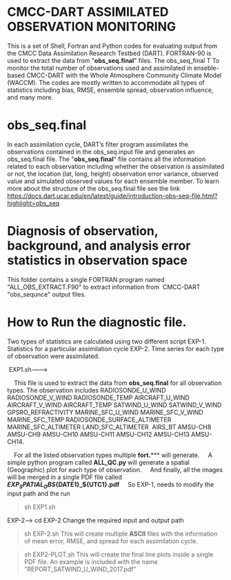 # CMCC-DART ASSIMILATED OBSERVATION MONITORING
This is a set of Shell, Fortran and Python codes for evaluating output from the CMCC Data Assimilation Research Testbed (DART).
FORTRAN-90 is used to extract the data from "**obs_seq.final**" files. The obs_seq_final T
To monitor the total number of observations used and assimilated in enseble-based CMCC-DART with the Whole Atmosphere Community Climate Model (WACCM). The codes are mostly written to accommodate all types of statistics including bias, RMSE, ensemble spread, observation influence, and many more.

# obs_seq.final
In each assimilation cycle, DART’s filter program assimilates the observations contained in the obs_seq.input file and generates an obs_seq.final file.
The "**obs_seq.final**" file contains all the information related to each observation including whether the observation is assimilated or not, the location (lat, long, height) observation error variance, observed value and simulated observed values for each ensemble member.
To learn more about the structure of the obs_seq.final file see the link https://docs.dart.ucar.edu/en/latest/guide/introduction-obs-seq-file.html?highlight=obs_seq


# Diagnosis of observation, background, and analysis error statistics in observation space
This folder contains a single FORTRAN program named "ALL_OBS_EXTRACT.F90" to extract information from  CMCC-DART "obs_sequnce" output files.
 
# How to Run the diagnostic file.
Two types of statistics are calculated using two different script
EXP-1. Statistics for a particular assimilation cycle
EXP-2. Time series for each type of observation were assimilated.

 EXP1.sh--->
 
    This file is used to extract the data from **obs_seq.final** for all observation types. 
    The observation includes RADIOSONDE_U_WIND RADIOSONDE_V_WIND RADIOSONDE_TEMP AIRCRAFT_U_WIND AIRCRAFT_V_WIND AIRCRAFT_TEMP SATWIND_U_WIND SATWIND_V_WIND GPSRO_REFRACTIVITY MARINE_SFC_U_WIND MARINE_SFC_V_WIND MARINE_SFC_TEMP RADIOSONDE_SURFACE_ALTIMETER MARINE_SFC_ALTIMETER LAND_SFC_ALTIMETER  AIRS_BT AMSU-CH8 AMSU-CH9 AMSU-CH10 AMSU-CH11 AMSU-CH12 AMSU-CH13 AMSU-CH14. 
    
    For all the listed observation types multiple **fort.***** will generate.
    A simple python program called **ALL_QC.py** will generate a spatial (Geographic) plot for each type of observation.
    And finally, all the images will be merged in a single PDF file called **${EXP}_SPATIAL_OBS${DATE1}_${UTC1}.pdf**
    
So EXP-1, needs to modify the input path and the run
> sh  EXP1.sh

EXP-2-->
cd EXP-2
Change the required input and output path

> sh  EXP-2.sh
This will create multiple **ASCII** files with the information of mean error, RMSE, and spread for each assimilation cycle.

> sh EXP2-PLOT.sh
This will create the final line plots inside a single PDF file.
An example is included with the name "REPORT_SATWIND_U_WIND_2017.pdf"
